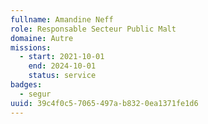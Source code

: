 ```yaml
---
fullname: Amandine Neff
role: Responsable Secteur Public Malt
domaine: Autre
missions:
  - start: 2021-10-01
    end: 2024-10-01
    status: service
badges:
  - segur
uuid: 39c4f0c5-7065-497a-b832-0ea1371fe1d6
---
```


